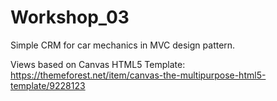# Workshop_03

Simple CRM for car mechanics in MVC design pattern.

Views based on Canvas HTML5 Template: 
https://themeforest.net/item/canvas-the-multipurpose-html5-template/9228123